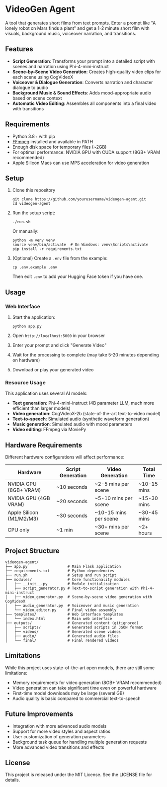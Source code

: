 # VideoGen Agent

A tool that generates short films from text prompts. Enter a prompt like "A lonely robot on Mars finds a plant" and get a 1-2 minute short film with visuals, background music, voiceover narration, and transitions.

## Features

- **Script Generation**: Transforms your prompt into a detailed script with scenes and narration using Phi-4-mini-instruct
- **Scene-by-Scene Video Generation**: Creates high-quality video clips for each scene using CogVideoX
- **Voiceover & Dialogue Generation**: Converts narration and character dialogue to audio
- **Background Music & Sound Effects**: Adds mood-appropriate audio based on scene context
- **Automatic Video Editing**: Assembles all components into a final video with transitions

## Requirements

- Python 3.8+ with pip
- [FFmpeg](https://ffmpeg.org/download.html) installed and available in PATH
- Enough disk space for temporary files (~2GB)
- For optimal performance: NVIDIA GPU with CUDA support (8GB+ VRAM recommended)
- Apple Silicon Macs can use MPS acceleration for video generation

## Setup

1. Clone this repository
   ```
   git clone https://github.com/yourusername/videogen-agent.git
   cd videogen-agent
   ```

2. Run the setup script:
   ```
   ./run.sh
   ```

   Or manually:
   ```
   python -m venv venv
   source venv/bin/activate  # On Windows: venv\Scripts\activate
   pip install -r requirements.txt
   ```

3. (Optional) Create a `.env` file from the example:
   ```
   cp .env.example .env
   ```
   Then edit `.env` to add your Hugging Face token if you have one.

## Usage

### Web Interface

1. Start the application:
   ```
   python app.py
   ```

2. Open `http://localhost:5000` in your browser
3. Enter your prompt and click "Generate Video"
4. Wait for the processing to complete (may take 5-20 minutes depending on hardware)
5. Download or play your generated video

### Resource Usage

This application uses several AI models:
- **Text generation**: Phi-4-mini-instruct (4B parameter LLM, much more efficient than larger models)
- **Video generation**: CogVideoX-2b (state-of-the-art text-to-video model)
- **Text-to-speech**: Simulated audio (synthetic waveform generation)
- **Music generation**: Simulated audio with mood parameters
- **Video editing**: FFmpeg via MoviePy

## Hardware Requirements

Different hardware configurations will affect performance:

| Hardware | Script Generation | Video Generation | Total Time |
|----------|------------------|------------------|------------|
| NVIDIA GPU (8GB+ VRAM) | ~10 seconds | ~2-5 mins per scene | ~10-15 mins |
| NVIDIA GPU (4GB VRAM) | ~20 seconds | ~5-10 mins per scene | ~15-30 mins |
| Apple Silicon (M1/M2/M3) | ~30 seconds | ~10-15 mins per scene | ~30-45 mins |
| CPU only | ~1 min | ~30+ mins per scene | ~2+ hours |

## Project Structure

```
videogen-agent/
├── app.py                  # Main Flask application
├── requirements.txt        # Python dependencies
├── run.sh                  # Setup and run script
├── modules/                # Core functionality modules
│   ├── __init__.py         # Module initialization
│   ├── script_generator.py # Text-to-script generation with Phi-4-mini-instruct
│   ├── video_generator.py  # Scene-by-scene video generation with CogVideoX
│   ├── audio_generator.py  # Voiceover and music generation
│   └── video_editor.py     # Final video assembly
├── templates/              # Web interface templates
│   └── index.html          # Main web interface
├── outputs/                # Generated content (gitignored)
│   ├── scripts/            # Generated scripts in JSON format
│   ├── videos/             # Generated scene videos
│   ├── audio/              # Generated audio files
│   └── final/              # Final rendered videos
```

## Limitations

While this project uses state-of-the-art open models, there are still some limitations:

- Memory requirements for video generation (8GB+ VRAM recommended)
- Video generation can take significant time even on powerful hardware
- First-time model downloads may be large (several GB)
- Audio quality is basic compared to commercial text-to-speech

## Future Improvements

- Integration with more advanced audio models
- Support for more video styles and aspect ratios
- User customization of generation parameters
- Background task queue for handling multiple generation requests
- More advanced video transitions and effects

## License

This project is released under the MIT License. See the LICENSE file for details. 